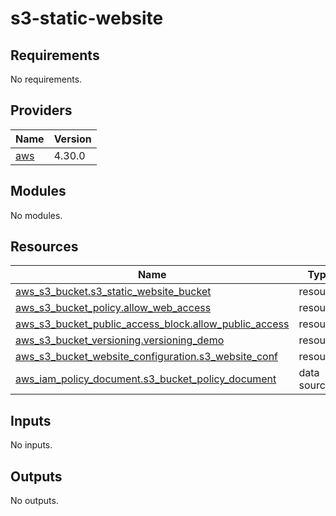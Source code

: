 # s3-static-website
<!-- BEGIN_TF_DOCS -->
## Requirements

No requirements.

## Providers

| Name | Version |
|------|---------|
| <a name="provider_aws"></a> [aws](#provider\_aws) | 4.30.0 |

## Modules

No modules.

## Resources

| Name | Type |
|------|------|
| [aws_s3_bucket.s3_static_website_bucket](https://registry.terraform.io/providers/hashicorp/aws/latest/docs/resources/s3_bucket) | resource |
| [aws_s3_bucket_policy.allow_web_access](https://registry.terraform.io/providers/hashicorp/aws/latest/docs/resources/s3_bucket_policy) | resource |
| [aws_s3_bucket_public_access_block.allow_public_access](https://registry.terraform.io/providers/hashicorp/aws/latest/docs/resources/s3_bucket_public_access_block) | resource |
| [aws_s3_bucket_versioning.versioning_demo](https://registry.terraform.io/providers/hashicorp/aws/latest/docs/resources/s3_bucket_versioning) | resource |
| [aws_s3_bucket_website_configuration.s3_website_conf](https://registry.terraform.io/providers/hashicorp/aws/latest/docs/resources/s3_bucket_website_configuration) | resource |
| [aws_iam_policy_document.s3_bucket_policy_document](https://registry.terraform.io/providers/hashicorp/aws/latest/docs/data-sources/iam_policy_document) | data source |

## Inputs

No inputs.

## Outputs

No outputs.
<!-- END_TF_DOCS -->